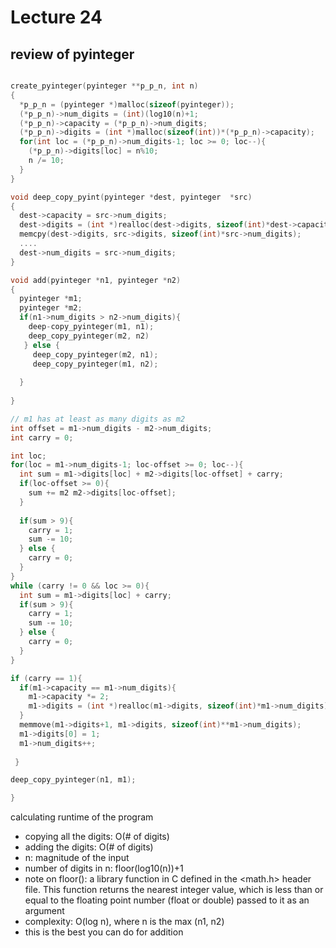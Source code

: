 # Lecture 24

## review of pyinteger
```C

create_pyinteger(pyinteger **p_p_n, int n)
{
  *p_p_n = (pyinteger *)malloc(sizeof(pyinteger));
  (*p_p_n)->num_digits = (int)(log10(n)+1;
  (*p_p_n)->capacity = (*p_p_n)->num_digits;
  (*p_p_n)->digits = (int *)malloc(sizeof(int))*(*p_p_n)->capacity);
  for(int loc = (*p_p_n)->num_digits-1; loc >= 0; loc--){
    (*p_p_n)->digits[loc] = n%10;
    n /= 10;
  }
}

void deep_copy_pyint(pyinteger *dest, pyinteger  *src)
{
  dest->capacity = src->num_digits;
  dest->digits = (int *)realloc(dest->digits, sizeof(int)*dest->capacity);
  memcpy(dest->digits, src->digits, sizeof(int)*src->num_digits);
  ....
  dest->num_digits = src->num_digits;
}

void add(pyinteger *n1, pyinteger *n2)
{
  pyinteger *m1;
  pyinteger *m2;
  if(n1->num_digits > n2->num_digits){
    deep-copy_pyinteger(m1, n1);
    deep_copy_pyinteger(m2, n2)
   } else {
     deep_copy_pyinteger(m2, n1);
     deep_copy_pyinteger(m1, n2);    
    
  }
  
}

// m1 has at least as many digits as m2
int offset = m1->num_digits - m2->num_digits;
int carry = 0;

int loc;
for(loc = m1->num_digits-1; loc-offset >= 0; loc--){
  int sum = m1->digits[loc] + m2->digits[loc-offset] + carry;
  if(loc-offset >= 0){
    sum += m2 m2->digits[loc-offset];
  }
  
  if(sum > 9){
    carry = 1;
    sum -= 10;
  } else {
    carry = 0;
  }
}
while (carry != 0 && loc >= 0){
  int sum = m1->digits[loc] + carry;
  if(sum > 9){
    carry = 1;
    sum -= 10;
  } else {
    carry = 0;
  }
}

if (carry == 1){
  if(m1->capacity == m1->num_digits){
    m1->capacity *= 2;
    m1->digits = (int *)realloc(m1->digits, sizeof(int)*m1->num_digits);
  }
  memmove(m1->digits+1, m1->digits, sizeof(int)**m1->num_digits);
  m1->digits[0] = 1;
  m1->num_digits++;
  
 }

deep_copy_pyinteger(n1, m1);

}


```

calculating runtime of the program
* copying all the digits: O(# of digits)
* adding the digits: O(# of digits)
* n: magnitude of the input
* number of digits in n: floor(log10(n))+1
* note on floor(): a library function in C defined in the <math.h> header file. This function returns the nearest integer value, which is less than or equal to the floating point number (float or double) passed to it as an argument
* complexity: O(log n), where n is the max (n1, n2)
* this is the best you can do for addition
